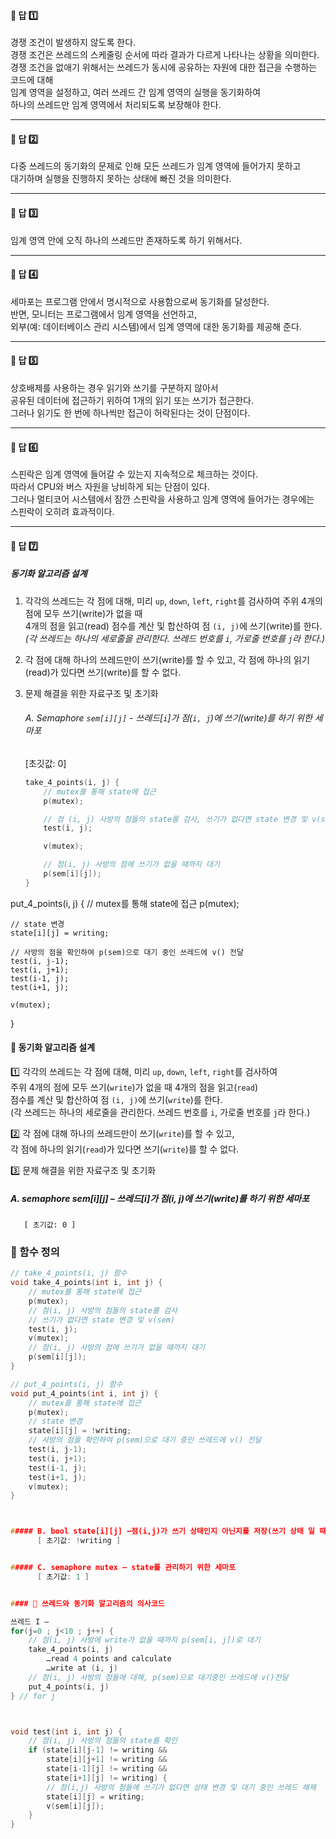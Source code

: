 #### 📌 답 1️⃣  
경쟁 조건이 발생하지 않도록 한다.  
경쟁 조건은 쓰레드의 스케줄링 순서에 따라 결과가 다르게 나타나는 상황을 의미한다.  
경쟁 조건을 없애기 위해서는 쓰레드가 동시에 공유하는 자원에 대한 접근을 수행하는 코드에 대해  
임계 영역을 설정하고, 여러 쓰레드 간 임계 영역의 실행을 동기화하여  
하나의 쓰레드만 임계 영역에서 처리되도록 보장해야 한다.  

---

#### 📌 답 2️⃣  
다중 쓰레드의 동기화의 문제로 인해 모든 쓰레드가 임계 영역에 들어가지 못하고  
대기하며 실행을 진행하지 못하는 상태에 빠진 것을 의미한다.  

---

#### 📌 답 3️⃣  
임계 영역 안에 오직 하나의 쓰레드만 존재하도록 하기 위해서다.  

---

#### 📌 답 4️⃣  
세마포는 프로그램 안에서 명시적으로 사용함으로써 동기화를 달성한다.  
반면, 모니터는 프로그램에서 임계 영역을 선언하고,  
외부(예: 데이터베이스 관리 시스템)에서 임계 영역에 대한 동기화를 제공해 준다.  

---

#### 📌 답 5️⃣  
상호배제를 사용하는 경우 읽기와 쓰기를 구분하지 않아서  
공유된 데이터에 접근하기 위하여 1개의 읽기 또는 쓰기가 접근한다.  
그러나 읽기도 한 번에 하나씩만 접근이 허락된다는 것이 단점이다.  

---

#### 📌 답 6️⃣  
스핀락은 임계 영역에 들어갈 수 있는지 지속적으로 체크하는 것이다.  
따라서 CPU와 버스 자원을 낭비하게 되는 단점이 있다.  
그러나 멀티코어 시스템에서 잠깐 스핀락을 사용하고 임계 영역에 들어가는 경우에는  
스핀락이 오히려 효과적이다.  

---

#### 📌 답 7️⃣

##### 동기화 알고리즘 설계

1) 각각의 쓰레드는 각 점에 대해, 미리 `up`, `down`, `left`, `right`를 검사하여 주위 4개의 점에 모두 쓰기(write)가 없을 때  
   4개의 점을 읽고(read) 점수를 계산 및 합산하여 점 `(i, j)`에 쓰기(write)를 한다.  
   _(각 쓰레드는 하나의 세로줄을 관리한다. 쓰레드 번호를 `i`, 가로줄 번호를 `j`라 한다.)_

2) 각 점에 대해 하나의 쓰레드만이 쓰기(write)를 할 수 있고, 각 점에 하나의 읽기(read)가 있다면 쓰기(write)를 할 수 없다.

3) 문제 해결을 위한 자료구조 및 초기화  

   ###### A. Semaphore `sem[i][j]` - 쓰레드[`i`]가 점(`i, j`)에 쓰기(write)를 하기 위한 세마포  
   [초깃값: 0]

   ```c
   take_4_points(i, j) {
       // mutex를 통해 state에 접근
       p(mutex);

       // 점 (i, j) 사방의 점들의 state를 검사, 쓰기가 없다면 state 변경 및 v(sem)
       test(i, j);

       v(mutex);

       // 점(i, j) 사방의 점에 쓰기가 없을 때까지 대기
       p(sem[i][j]);
   }

put_4_points(i, j) {
    // mutex를 통해 state에 접근
    p(mutex);

    // state 변경
    state[i][j] = writing;

    // 사방의 점을 확인하여 p(sem)으로 대기 중인 쓰레드에 v() 전달
    test(i, j-1);
    test(i, j+1);
    test(i-1, j);
    test(i+1, j);

    v(mutex);
}





















#### 🔹 동기화 알고리즘 설계  
1️⃣ 각각의 쓰레드는 각 점에 대해, 미리 `up`, `down`, `left`, `right`를 검사하여  
   주위 4개의 점에 모두 쓰기(`write`)가 없을 때 4개의 점을 읽고(`read`)  
   점수를 계산 및 합산하여 점 `(i, j)`에 쓰기(`write`)를 한다.  
   (각 쓰레드는 하나의 세로줄을 관리한다. 쓰레드 번호를 `i`, 가로줄 번호를 `j`라 한다.)  

2️⃣ 각 점에 대해 하나의 쓰레드만이 쓰기(`write`)를 할 수 있고,  
   각 점에 하나의 읽기(`read`)가 있다면 쓰기(`write`)를 할 수 없다.  

3️⃣ 문제 해결을 위한 자료구조 및 초기화

##### A. semaphore sem[i][j] – 쓰레드[i]가 점(i, j)에 쓰기(write)를 하기 위한 세마포 
       [ 초기값: 0 ] 

### 📌 함수 정의  

```c
// take_4_points(i, j) 함수
void take_4_points(int i, int j) {  
    // mutex를 통해 state에 접근  
    p(mutex);  
    // 점(i, j) 사방의 점들의 state를 검사  
    // 쓰기가 없다면 state 변경 및 v(sem)  
    test(i, j);  
    v(mutex);  
    // 점(i, j) 사방의 점에 쓰기가 없을 때까지 대기  
    p(sem[i][j]);  
}

// put_4_points(i, j) 함수
void put_4_points(int i, int j) {  
    // mutex를 통해 state에 접근  
    p(mutex);  
    // state 변경  
    state[i][j] = !writing;  
    // 사방의 점을 확인하여 p(sem)으로 대기 중인 쓰레드에 v() 전달  
    test(i, j-1);  
    test(i, j+1);  
    test(i-1, j);  
    test(i+1, j);  
    v(mutex);  
}



##### B. bool state[i][j] –점(i,j)가 쓰기 상태인지 아닌지를 저장(쓰기 상태 일 때 state[i][j] = writing)  
      [ 초기값: !writing ]


##### C. semaphore mutex – state를 관리하기 위한 세마포
      [ 초기값: 1 ]


#### 🔹 쓰레드와 동기화 알고리즘의 의사코드

쓰레드 I –
for(j=0 ; j<10 ; j++) {
	// 점(i, j) 사방에 write가 없을 때까지 p(sem[i, j])로 대기
	take_4_points(i, j)
		…read 4 points and calculate
		…write at (i, j)
	// 점(i, j) 사방의 점들에 대해, p(sem)으로 대기중인 쓰레드에 v()전달
	put_4_points(i, j)
} // for j



void test(int i, int j) {
    // 점(i, j) 사방의 점들의 state를 확인
    if (state[i][j-1] != writing &&
        state[i][j+1] != writing &&
        state[i-1][j] != writing &&
        state[i+1][j] != writing) {
        // 점(i,j) 사방의 점들에 쓰기가 없다면 상태 변경 및 대기 중인 쓰레드 해제
        state[i][j] = writing;
        v(sem[i][j]);
    }
}



